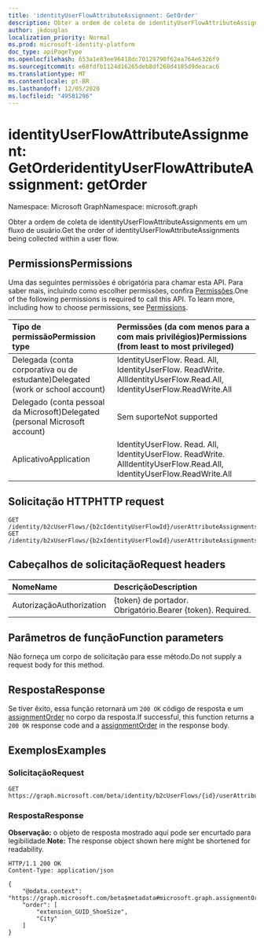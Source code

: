 ```yaml
---
title: 'identityUserFlowAttributeAssignment: GetOrder'
description: Obter a ordem de coleta de identityUserFlowAttributeAssignments em um fluxo de usuário.
author: jkdouglas
localization_priority: Normal
ms.prod: microsoft-identity-platform
doc_type: apiPageType
ms.openlocfilehash: 653a1e83ee96418dc70129790f62ea764e6326f9
ms.sourcegitcommit: e68fdfb1124d16265deb8df268d4185d9deacac6
ms.translationtype: MT
ms.contentlocale: pt-BR
ms.lasthandoff: 12/05/2020
ms.locfileid: "49581296"
---
```

# <a name="identityuserflowattributeassignment-getorder"></a><span data-ttu-id="e7836-103">identityUserFlowAttributeAssignment: GetOrder</span><span class="sxs-lookup"><span data-stu-id="e7836-103">identityUserFlowAttributeAssignment: getOrder</span></span>

<span data-ttu-id="e7836-104">Namespace: Microsoft Graph</span><span class="sxs-lookup"><span data-stu-id="e7836-104">Namespace: microsoft.graph</span></span>

<span data-ttu-id="e7836-105">Obter a ordem de coleta de identityUserFlowAttributeAssignments em um fluxo de usuário.</span><span class="sxs-lookup"><span data-stu-id="e7836-105">Get the order of identityUserFlowAttributeAssignments being collected within a user flow.</span></span>

## <a name="permissions"></a><span data-ttu-id="e7836-106">Permissions</span><span class="sxs-lookup"><span data-stu-id="e7836-106">Permissions</span></span>

<span data-ttu-id="e7836-p101">Uma das seguintes permissões é obrigatória para chamar esta API. Para saber mais, incluindo como escolher permissões, confira [Permissões](/graph/permissions-reference).</span><span class="sxs-lookup"><span data-stu-id="e7836-p101">One of the following permissions is required to call this API. To learn more, including how to choose permissions, see [Permissions](/graph/permissions-reference).</span></span>

|<span data-ttu-id="e7836-109">Tipo de permissão</span><span class="sxs-lookup"><span data-stu-id="e7836-109">Permission type</span></span>|<span data-ttu-id="e7836-110">Permissões (da com menos para a com mais privilégios)</span><span class="sxs-lookup"><span data-stu-id="e7836-110">Permissions (from least to most privileged)</span></span>|
|:---|:---|
|<span data-ttu-id="e7836-111">Delegada (conta corporativa ou de estudante)</span><span class="sxs-lookup"><span data-stu-id="e7836-111">Delegated (work or school account)</span></span>|<span data-ttu-id="e7836-112">IdentityUserFlow. Read. All, IdentityUserFlow. ReadWrite. All</span><span class="sxs-lookup"><span data-stu-id="e7836-112">IdentityUserFlow.Read.All, IdentityUserFlow.ReadWrite.All</span></span>|
|<span data-ttu-id="e7836-113">Delegado (conta pessoal da Microsoft)</span><span class="sxs-lookup"><span data-stu-id="e7836-113">Delegated (personal Microsoft account)</span></span>|<span data-ttu-id="e7836-114">Sem suporte</span><span class="sxs-lookup"><span data-stu-id="e7836-114">Not supported</span></span>|
|<span data-ttu-id="e7836-115">Aplicativo</span><span class="sxs-lookup"><span data-stu-id="e7836-115">Application</span></span>|<span data-ttu-id="e7836-116">IdentityUserFlow. Read. All, IdentityUserFlow. ReadWrite. All</span><span class="sxs-lookup"><span data-stu-id="e7836-116">IdentityUserFlow.Read.All, IdentityUserFlow.ReadWrite.All</span></span>|

## <a name="http-request"></a><span data-ttu-id="e7836-117">Solicitação HTTP</span><span class="sxs-lookup"><span data-stu-id="e7836-117">HTTP request</span></span>

<!-- {
  "blockType": "ignored"
}
-->

``` http
GET /identity/b2cUserFlows/{b2cIdentityUserFlowId}/userAttributeAssignments/getOrder
GET /identity/b2xUserFlows/{b2xIdentityUserFlowId}/userAttributeAssignments/getOrder
```

## <a name="request-headers"></a><span data-ttu-id="e7836-118">Cabeçalhos de solicitação</span><span class="sxs-lookup"><span data-stu-id="e7836-118">Request headers</span></span>

|<span data-ttu-id="e7836-119">Nome</span><span class="sxs-lookup"><span data-stu-id="e7836-119">Name</span></span>|<span data-ttu-id="e7836-120">Descrição</span><span class="sxs-lookup"><span data-stu-id="e7836-120">Description</span></span>|
|:---|:---|
|<span data-ttu-id="e7836-121">Autorização</span><span class="sxs-lookup"><span data-stu-id="e7836-121">Authorization</span></span>|<span data-ttu-id="e7836-p102">{token} de portador. Obrigatório.</span><span class="sxs-lookup"><span data-stu-id="e7836-p102">Bearer {token}. Required.</span></span>|

## <a name="function-parameters"></a><span data-ttu-id="e7836-124">Parâmetros de função</span><span class="sxs-lookup"><span data-stu-id="e7836-124">Function parameters</span></span>

<span data-ttu-id="e7836-125">Não forneça um corpo de solicitação para esse método.</span><span class="sxs-lookup"><span data-stu-id="e7836-125">Do not supply a request body for this method.</span></span>

## <a name="response"></a><span data-ttu-id="e7836-126">Resposta</span><span class="sxs-lookup"><span data-stu-id="e7836-126">Response</span></span>

<span data-ttu-id="e7836-127">Se tiver êxito, essa função retornará um `200 OK` código de resposta e um [assignmentOrder](../resources/assignmentorder.md) no corpo da resposta.</span><span class="sxs-lookup"><span data-stu-id="e7836-127">If successful, this function returns a `200 OK` response code and a [assignmentOrder](../resources/assignmentorder.md) in the response body.</span></span>

## <a name="examples"></a><span data-ttu-id="e7836-128">Exemplos</span><span class="sxs-lookup"><span data-stu-id="e7836-128">Examples</span></span>

### <a name="request"></a><span data-ttu-id="e7836-129">Solicitação</span><span class="sxs-lookup"><span data-stu-id="e7836-129">Request</span></span>

<!-- {
  "blockType": "request",
  "name": "identityuserflowattributeassignment_getorder"
}
-->

``` http
GET https://graph.microsoft.com/beta/identity/b2cUserFlows/{id}/userAttributeAssignments/getOrder
```

### <a name="response"></a><span data-ttu-id="e7836-130">Resposta</span><span class="sxs-lookup"><span data-stu-id="e7836-130">Response</span></span>

<span data-ttu-id="e7836-131">**Observação:** o objeto de resposta mostrado aqui pode ser encurtado para legibilidade.</span><span class="sxs-lookup"><span data-stu-id="e7836-131">**Note:** The response object shown here might be shortened for readability.</span></span>
<!-- {
  "blockType": "response",
  "truncated": true,
  "@odata.type": "microsoft.graph.assignmentOrder"
}
-->

``` http
HTTP/1.1 200 OK
Content-Type: application/json

{
    "@odata.context": "https://graph.microsoft.com/beta$metadata#microsoft.graph.assignmentOrder",
    "order": [
        "extension_GUID_ShoeSize",
        "City"
    ]
}
```
